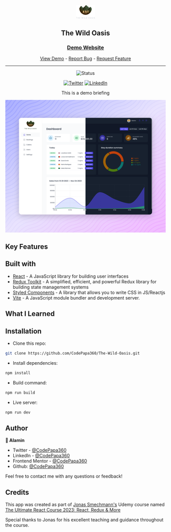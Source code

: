 <div align="center">

  <img src="./public/logo-dark.png" alt="logo" width="60" height="auto">

  <h2>The Wild Oasis</h2>

  <h3>
    <a href="https://the-wild-oasis-alamin.vercel.app">
      <strong>Demo Website</strong>
    </a>
  </h3>

  <div align="center">
    <a href="https://the-wild-oasis-alamin.vercel.app">View Demo</a>
    -
    <a href="/issues">Report Bug</a>
    -
    <a href="/pulls">Request Feature</a>
  </div>

  <hr>

</div>

<!-- Badges -->
<div align="center">

<img src="https://img.shields.io/badge/Status-Completed-success?style=flat" alt="Status" />

<a href='https://www.twitter.com/CodePapa360' target="_blank"><img alt='Twitter' src='https://img.shields.io/badge/@CodePapa360-100000?style=for-the-badge&logo=Twitter&logoColor=00C9F7&labelColor=3F3F3F&color=0092FA'/></a>
<a href='https://www.linkedin.com/in/codepapa360' target="_blank"><img alt='LinkedIn' src='https://img.shields.io/badge/@CodePapa360-100000?style=for-the-badge&logo=LinkedIn&logoColor=00a0dc&labelColor=2F2F2F&color=0077b5'/></a>

</div>

<!-- Brief -->
<p align="center">
This is a demo briefing 
</p>

<!-- Screenshot -->
<a align="center" href="https://the-wild-oasis-codepapa.vercel.app">

![Screenshot](./public/thumbnail-preview.png)

</a>

## Key Features

## Built with

- [React](https://reactjs.org) - A JavaScript library for building user interfaces
- [Redux Toolkit](https://redux-toolkit.js.org) - A simplified, efficient, and powerful Redux library for building state management systems
- [Styled Components](https://styled-components.com) - A library that allows you to write CSS in JS/Reactjs
- [Vite](https://vitejs.dev/) - A JavaScript module bundler and development server.

## What I Learned

## Installation

- Clone this repo:

```sh
git clone https://github.com/CodePapa360/The-Wild-Oasis.git
```

- Install dependencies:

```sh
npm install
```

- Build command:

```sh
npm run build
```

- Live server:

```sh
npm run dev
```

## Author

<b>👤 Alamin</b>

- Twitter - [@CodePapa360](https://www.twitter.com/CodePapa360)
- LinkedIn - [@CodePapa360](https://www.linkedin.com/in/codepapa360)
- Frontend Mentor - [@CodePapa360](https://www.frontendmentor.io/profile/CodePapa360)
- Github: [@CodePapa360](https://github.com/codepapa360)

Feel free to contact me with any questions or feedback!

## Credits

This app was created as part of [Jonas Smechmann's](https://twitter.com/jonasschmedtman) Udemy course named [The Ultimate React Course 2023: React, Redux & More](https://www.udemy.com/course/the-ultimate-react-course)

Special thanks to Jonas for his excellent teaching and guidance throughout the course.
